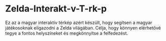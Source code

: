 # Zelda-Interakt-v-T-rk-p
Ez az a magyar interaktív térkép azért készült, hogy segítsen a magyar játékosoknak eligazodni a Zelda világában. Célja, hogy könnyen elérhetővé tegye a fontos helyszíneket és megkönnyítse a felfedezést.
